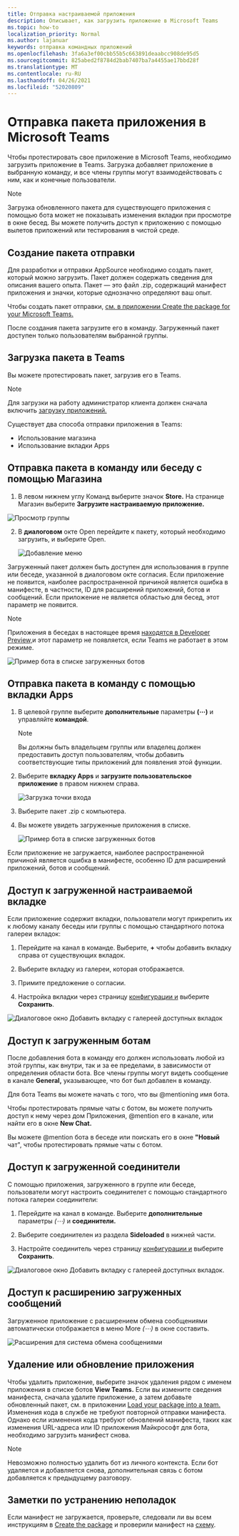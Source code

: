 ```yaml
---
title: Отправка настраиваемой приложения
description: Описывает, как загрузить приложение в Microsoft Teams
ms.topic: how-to
localization_priority: Normal
ms.author: lajanuar
keywords: отправка командных приложений
ms.openlocfilehash: 3fa6a3ef00cbb55b5c663891deaabcc908de95d5
ms.sourcegitcommit: 825abed2f8784d2bab7407ba7a4455ae17bbd28f
ms.translationtype: MT
ms.contentlocale: ru-RU
ms.lasthandoff: 04/26/2021
ms.locfileid: "52020809"
---
```

# <a name="upload-an-app-package-to-microsoft-teams"></a>Отправка пакета приложения в Microsoft Teams

Чтобы протестировать свое приложение в Microsoft Teams, необходимо загрузить приложение в Teams. Загрузка добавляет приложение в выбранную команду, и все члены группы могут взаимодействовать с ним, как и конечные пользователи.

> [!NOTE]
> Загрузка обновленного пакета для существующего приложения с помощью бота может не показывать изменения вкладки при просмотре в окне бесед. Вы можете получить доступ к приложению с помощью вылетов приложений или тестирования в чистой среде.

## <a name="create-your-upload-package"></a>Создание пакета отправки

Для разработки и отправки AppSource необходимо создать пакет, который можно загрузить. Пакет должен содержать сведения для описания вашего опыта. Пакет — это файл .zip, содержащий манифест приложения и значки, которые однозначно определяют ваш опыт.

Чтобы создать пакет отправки, [см. в приложении Create the package for your Microsoft Teams.](../build-and-test/apps-package.md)

После создания пакета загрузите его в команду. Загруженный пакет доступен только пользователям выбранной группы.

## <a name="load-your-package-into-teams"></a>Загрузка пакета в Teams

Вы можете протестировать пакет, загрузив его в Teams.

> [!NOTE]
> Для загрузки на работу администратор клиента должен сначала включить [загрузку приложений.](/microsoftteams/admin-settings)

Существует два способа отправки приложения в Teams:

* Использование магазина
* Использование вкладки Apps

## <a name="upload-your-package-into-a-team-or-conversation-using-the-store"></a>Отправка пакета в команду или беседу с помощью Магазина

1. В левом нижнем углу Команд выберите значок **Store.** На странице Магазин выберите **Загрузите настраиваемую приложение.**

  ![Просмотр группы](../../assets/images/store-upload-a-custom-app2.png)

2. В **диалоговом** окте Open перейдите к пакету, который необходимо загрузить, и выберите Open.

   ![Добавление меню](../../assets/images/NewappAddmenudropdown.png)

Загруженный пакет должен быть доступен для использования в группе или беседе, указанной в диалоговом окте согласия. Если приложение не появится, наиболее распространенной причиной является ошибка в манифесте, в частности, ID для расширений приложений, ботов и сообщений. Если приложение не является областью для бесед, этот параметр не появится.

>[!NOTE]
> Приложения в беседах в настоящее время [находятся в Developer Preview,](../../resources/dev-preview/developer-preview-intro.md)и этот параметр не появляется, если Teams не работает в этом режиме.

![Пример бота в списке загруженных ботов](../../assets/images/botinlist.jpg)

## <a name="upload-your-package-into-a-team-using-the-apps-tab"></a>Отправка пакета в команду с помощью вкладки Apps

1. В целевой группе выберите **дополнительные** параметры **(&#8943;)** и управляйте **командой**.

   > [!NOTE]
   > Вы должны быть владельцем группы или владелец должен предоставить доступ пользователям, чтобы добавить соответствующие типы приложений для появления этой функции.

2. Выберите **вкладку Apps** и **загрузите пользовательское приложение** в правом нижнем справа.

   ![Загрузка точки входа](../../assets/images/UploadACustomApp.png)

3. Выберите пакет .zip с компьютера.

4. Вы можете увидеть загруженные приложения в списке.

   ![Пример бота в списке загруженных ботов](../../assets/images/botinlist.jpg)

Если приложение не загружается, наиболее распространенной причиной является ошибка в манифесте, особенно ID для расширений приложений, ботов и сообщений.

## <a name="access-your-uploaded-configurable-tab"></a>Доступ к загруженной настраиваемой вкладке

Если приложение содержит вкладки, пользователи могут прикрепить их к любому каналу беседы или группы с помощью стандартного потока галереи вкладок:

1. Перейдите на канал в команде. Выберите, **+** чтобы добавить вкладку справа от существующих вкладок.

2. Выберите вкладку из галереи, которая отображается.

3. Примите предложение о согласии.

4. Настройка вкладки через страницу [конфигурации и](../../tabs/how-to/create-tab-pages/configuration-page.md) выберите **Сохранить**.

  ![Диалоговое окно Добавить вкладку с галереей доступных вкладок](../../assets/images/tab_gallery.png)

## <a name="access-your-uploaded-bot"></a>Доступ к загруженным ботам

После добавления бота в команду его должен использовать любой из этой группы, как внутри, так и за ее пределами, в зависимости от определения области бота. Все члены группы могут видеть сообщение в канале **General,** указывающее, что бот был добавлен в команду.

Для бота Teams вы можете начать с того, что вы @mentioning имя бота.

Чтобы протестировать прямые чаты с ботом, вы можете получить доступ к нему через дом Приложения, @mention его в канале, или найти его в окне **New Chat.**

Вы можете @mention бота в беседе или поискать его в окне **"Новый** чат", чтобы протестировать прямые чаты с ботом.

## <a name="access-your-uploaded-connector"></a>Доступ к загруженной соединители

С помощью приложения, загруженного в группе или беседе, пользователи могут настроить соединителет с помощью стандартного потока галереи соединители:

1. Перейдите на канал в команде. Выберите **дополнительные** параметры *(&#8943;)* и **соединители.**

2. Выберите соединителен из раздела **Sideloaded** в нижней части.

3. Настройте соединитель через страницу [конфигурации и](../../webhooks-and-connectors/how-to/connectors-creating.md) выберите **Сохранить**.

  ![Диалоговое окно Добавить вкладку с галереей доступных вкладок.](../../assets/images/connector_gallery.png)

## <a name="access-your-uploaded-messaging-extension"></a>Доступ к расширению загруженных сообщений

Загруженное приложение с расширением обмена сообщениями  автоматически отображается в меню More *(&#8943;)* в окне составить.

![Расширения для система обмена сообщениями](../../assets/images/compose-extensions/cesampleapp.png)


## <a name="remove-or-update-your-app"></a>Удаление или обновление приложения

Чтобы удалить приложение, выберите значок удаления рядом с именем приложения в списке ботов **View Teams.** Если вы измените сведения манифеста, сначала удалите приложение, а затем добавьте обновленный пакет, см. в приложении [Load your package into a team.](#load-your-package-into-teams) Изменения кода в службе не требуют повторной отправки манифеста. Однако если изменения кода требуют обновлений манифеста, таких как изменения URL-адреса или ID приложения Майкрософт для бота, необходимо загрузить манифест снова.

> [!NOTE]
> Невозможно полностью удалить бот из личного контекста. Если бот удаляется и добавляется снова, дополнительная связь с ботом добавляется к предыдущему разговору.

## <a name="troubleshooting-notes"></a>Заметки по устранению неполадок

Если манифест не загружается, проверьте, следовали ли вы всем инструкциям в [Create the package](../../concepts/build-and-test/apps-package.md) и проверили манифест на [схему](../../resources/schema/manifest-schema.md).
